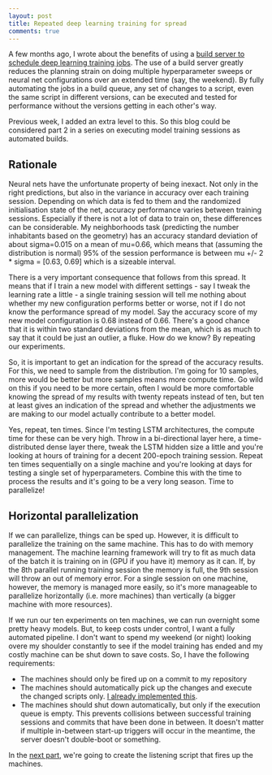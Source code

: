 ```yaml
---
layout: post
title: Repeated deep learning training for spread
comments: true
---
```


A few months ago, I wrote about the benefits of using a [build server to schedule deep learning training jobs](/2017/10/25/queue-ml-builds.html). The use of a build server greatly reduces the planning strain on doing multiple hyperparameter sweeps or neural net configurations over an extended time (say, the weekend). By fully automating the jobs in a build queue, any set of changes to a script, even the same script in different versions, can be executed and tested for performance without the versions getting in each other's way.

Previous week, I added an extra level to this. So this blog could be considered part 2 in a series on executing model training sessions as automated builds.

## Rationale
Neural nets have the unfortunate property of being inexact. Not only in the right predictions, but also in the variance in accuracy over each training session. Depending on which data is fed to them and the randomized initialisation state of the net, accuracy performance varies between training sessions. Especially if there is not a lot of data to train on, these differences can be considerable. My neighborhoods task (predicting the number inhabitants based on the geometry) has an accuracy standard deviation of about sigma=0.015 on a mean of mu=0.66, which means that (assuming the distribution is normal) 95% of the session performance is between mu +/- 2 * sigma = [0.63, 0.69] which is a sizeable interval.

There is a very important consequence that follows from this spread. It means that if I train a new model with different settings - say I tweak the learning rate a little - a single training session will tell me nothing about whether my new configuration performs better or worse, not if I do not know the performance spread of my model. Say the accuracy score of my new model configuration is 0.68 instead of 0.66. There's a good chance that it is within two standard deviations from the mean, which is as much to say that it could be just an outlier, a fluke. How do we know? By repeating our experiments.

So, it is important to get an indication for the spread of the accuracy results. For this, we need to sample from the distribution. I'm going for 10 samples, more would be better but more samples means more compute time. Go wild on this if you need to be more certain, often I would be more comfortable knowing the spread of my results with twenty repeats instead of ten, but ten at least gives an indication of the spread and whether the adjustments we are making to our model actually contribute to a better model. 

Yes, repeat, ten times. Since I'm testing LSTM architectures, the compute time for these can be very high. Throw in a bi-directional layer here, a time-distributed dense layer there, tweak the LSTM hidden size a little and you're looking at hours of training for a decent 200-epoch training session. Repeat ten times sequentially on a single machine and you're looking at days for testing a single set of hyperparameters. Combine this with the time to process the results and it's going to be a very long season. Time to parallelize!

## Horizontal parallelization
If we can parallelize, things can be sped up. However, it is difficult to parallelize the training on the same machine. This has to do with memory management. The machine learning framework will try to fit as much data of the batch it is training on in (GPU if you have it) memory as it can. If, by the 8th parallel running training session the memory is full, the 9th session will throw an out of memory error. For a single session on one machine, however, the memory is managed more easily, so it's more manageable to parallelize horizontally (i.e. more machines) than vertically (a bigger machine with more resources). 

If we run our ten experiments on ten machines, we can run overnight some pretty heavy models. But, to keep costs under control, I want a fully automated pipeline. I don't want to spend my weekend (or night) looking overe my shoulder constantly to see if the model training has ended and my costly machine can be shut down to save costs. So, I have the following requirements:

- The machines should only be fired up on a commit to my repository
- The machines should automatically pick up the changes and execute the changed scripts only. [I already implemented this](/2017/10/25/queue-ml-builds.html).
- The machines should shut down automatically, but only if the execution queue is empty. This prevents collisions between successful training sessions and commits that have been done in between. It doesn't matter if multiple in-between start-up triggers will occur in the meantime, the server doesn't double-boot or something.

In the [next part](), we're going to create the listening script that fires up the machines.